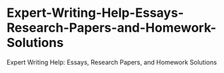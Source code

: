 # Expert-Writing-Help-Essays-Research-Papers-and-Homework-Solutions
Expert Writing Help: Essays, Research Papers, and Homework Solutions
